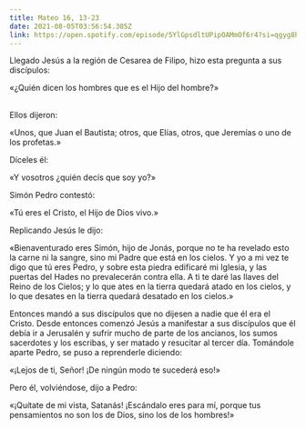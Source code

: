```yaml
---
title: Mateo 16, 13-23
date: 2021-08-05T03:56:54.305Z
link: https://open.spotify.com/episode/5YlGpsdltUPipOAMmOf6r4?si=qgyg8hkcTxWSiRDDNUfdBw&utm_source=copy-link&dl_branch=1
---
```

Llegado Jesús a la región de Cesarea de Filipo, hizo esta pregunta a sus discípulos: 

«¿Quién dicen los hombres que es el Hijo del hombre?»

\
Ellos dijeron: 

«Unos, que Juan el Bautista; otros, que Elías, otros, que Jeremías o uno de los profetas.»

Díceles él: 

«Y vosotros ¿quién decís que soy yo?»

Simón Pedro contestó: 

«Tú eres el Cristo, el Hijo de Dios vivo.»

Replicando Jesús le dijo: 

«Bienaventurado eres Simón, hijo de Jonás, porque no te ha revelado esto la carne ni la sangre, sino mi Padre que está en los cielos. Y yo a mi vez te digo que tú eres Pedro, y sobre esta piedra edificaré mi Iglesia, y las puertas del Hades no prevalecerán contra ella. A ti te daré las llaves del Reino de los Cielos; y lo que ates en la tierra quedará atado en los cielos, y lo que desates en la tierra quedará desatado en los cielos.»

Entonces mandó a sus discípulos que no dijesen a nadie que él era el Cristo. Desde entonces comenzó Jesús a manifestar a sus discípulos que él debía ir a Jerusalén y sufrir mucho de parte de los ancianos, los sumos sacerdotes y los escribas, y ser matado y resucitar al tercer día. Tomándole aparte Pedro, se puso a reprenderle diciendo: 

«¡Lejos de ti, Señor! ¡De ningún modo te sucederá eso!» 

Pero él, volviéndose, dijo a Pedro: 

«¡Quítate de mi vista, Satanás! ¡Escándalo eres para mí, porque tus pensamientos no son los de Dios, sino los de los hombres!»